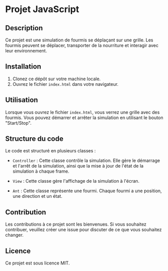 # Projet JavaScript

## Description

Ce projet est une simulation de fourmis se déplaçant sur une grille. Les fourmis peuvent se déplacer, transporter de la nourriture et interagir avec leur environnement.

## Installation

1. Clonez ce dépôt sur votre machine locale.
2. Ouvrez le fichier `index.html` dans votre navigateur.

## Utilisation

Lorsque vous ouvrez le fichier `index.html`, vous verrez une grille avec des fourmis. Vous pouvez démarrer et arrêter la simulation en utilisant le bouton "Start/Stop".

## Structure du code

Le code est structuré en plusieurs classes :

- `Controller` : Cette classe contrôle la simulation. Elle gère le démarrage et l'arrêt de la simulation, ainsi que la mise à jour de l'état de la simulation à chaque frame.

- `View` : Cette classe gère l'affichage de la simulation à l'écran.

- `Ant` : Cette classe représente une fourmi. Chaque fourmi a une position, une direction et un état.

## Contribution

Les contributions à ce projet sont les bienvenues. Si vous souhaitez contribuer, veuillez créer une issue pour discuter de ce que vous souhaitez changer.

## Licence

Ce projet est sous licence MIT.